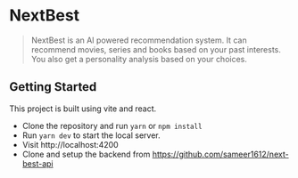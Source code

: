 # NextBest

> NextBest is an AI powered recommendation system.
> It can recommend movies, series and books based on your past interests.
> You also get a personality analysis based on your choices.

## Getting Started

This project is built using vite and react.

* Clone the repository and run `yarn` or `npm install`
* Run `yarn dev` to start the local server.
* Visit http://localhost:4200
* Clone and setup the backend from https://github.com/sameer1612/next-best-api